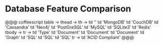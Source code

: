 # Database Feature Comparison

@@@ coffeescript
table ->
  thead ->
    th ->
      td ''
      td 'MongoDB'
      td 'CouchDB'
      td 'Cassandra'
      td 'Neo4j'
      td 'PostGreSQL'
      td 'MySQL'
      td 'SQLite3'
      td 'Redis'
  tbody ->
    tr ->
      td 'Type'
      td 'Document'
      td 'Document'
      td 'Document'
      td 'Graph'
      td 'SQL'
      td 'SQL'
      td 'SQL'
    tr ->
      td 'ACID Compliant'
@@@
